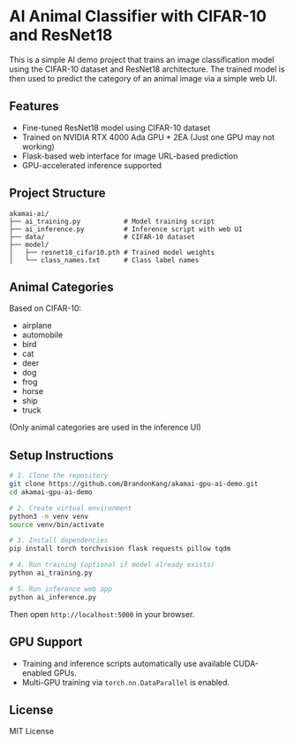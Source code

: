 # AI Animal Classifier with CIFAR-10 and ResNet18

This is a simple AI demo project that trains an image classification model using the CIFAR-10 dataset and ResNet18 architecture. The trained model is then used to predict the category of an animal image via a simple web UI.

## Features

- Fine-tuned ResNet18 model using CIFAR-10 dataset
- Trained on NVIDIA RTX 4000 Ada GPU * 2EA (Just one GPU may not working)
- Flask-based web interface for image URL-based prediction
- GPU-accelerated inference supported

## Project Structure

```
akamai-ai/
├── ai_training.py           # Model training script
├── ai_inference.py          # Inference script with web UI
├── data/                    # CIFAR-10 dataset
├── model/
│   ├── resnet18_cifar10.pth # Trained model weights
│   └── class_names.txt      # Class label names
```

## Animal Categories

Based on CIFAR-10:
- airplane
- automobile
- bird
- cat
- deer
- dog
- frog
- horse
- ship
- truck

(Only animal categories are used in the inference UI)

## Setup Instructions

```bash
# 1. Clone the repository
git clone https://github.com/BrandonKang/akamai-gpu-ai-demo.git
cd akamai-gpu-ai-demo

# 2. Create virtual environment
python3 -m venv venv
source venv/bin/activate

# 3. Install dependencies
pip install torch torchvision flask requests pillow tqdm

# 4. Run training (optional if model already exists)
python ai_training.py

# 5. Run inference web app
python ai_inference.py
```

Then open `http://localhost:5000` in your browser.

## GPU Support

- Training and inference scripts automatically use available CUDA-enabled GPUs.
- Multi-GPU training via `torch.nn.DataParallel` is enabled.

## License

MIT License
